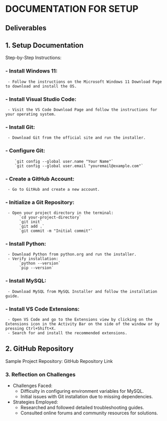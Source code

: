 # DOCUMENTATION FOR SETUP
## Deliverables

## 1. Setup Documentation
Step-by-Step Instructions:
   ### - Install Windows 11:
     - Follow the instructions on the Microsoft Windows 11 Download Page to download and install the OS.
   ### - Install Visual Studio Code:
     - Visit the VS Code Download Page and follow the instructions for your operating system.
   ### - Install Git:
     - Download Git from the official site and run the installer.
   ### - Configure Git:
        `git config --global user.name "Your Name"`
        `git config --global user.email "youremail@example.com"`
   ### - Create a GitHub Account:
     - Go to GitHub and create a new account.
   ### - Initialize a Git Repository:
     - Open your project directory in the terminal:
          `cd your-project-directory`
          `git init`
          `git add .`
          `git commit -m "Initial commit"`
   ### - Install Python:
     - Download Python from python.org and run the installer.
     - Verify installation:
          `python --version`
          `pip --version`
   ### - Install MySQL:
     - Download MySQL from MySQL Installer and follow the installation guide.
   ### - Install VS Code Extensions:
     - Open VS Code and go to the Extensions view by clicking on the Extensions icon in the Activity Bar on the side of the window or by pressing Ctrl+Shift+X.
     - Search for and install the recommended extensions.
       
## 2. GitHub Repository
Sample Project Repository: GitHub Repository Link
### 3. Reflection on Challenges
   - Challenges Faced:
     - Difficulty in configuring environment variables for MySQL.
     - Initial issues with Git installation due to missing dependencies.
   - Strategies Employed:
     - Researched and followed detailed troubleshooting guides.
     - Consulted online forums and community resources for solutions.
